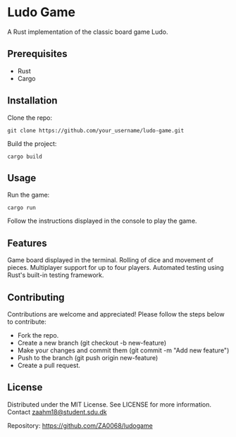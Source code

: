 # Ludo Game

A Rust implementation of the classic board game Ludo.

## Prerequisites

- Rust
- Cargo

## Installation

Clone the repo:

    git clone https://github.com/your_username/ludo-game.git

Build the project:

    cargo build

## Usage

Run the game:

    cargo run

Follow the instructions displayed in the console to play the game.

## Features

Game board displayed in the terminal. Rolling of dice and movement of pieces. Multiplayer support for up to four players. Automated testing using Rust's built-in testing framework.

## Contributing

Contributions are welcome and appreciated! Please follow the steps below to contribute:

- Fork the repo.
- Create a new branch (git checkout -b new-feature)
- Make your changes and commit them (git commit -m "Add new feature")
- Push to the branch (git push origin new-feature)
- Create a pull request.

## License

Distributed under the MIT License. See LICENSE for more information.
Contact zaahm18@student.sdu.dk

Repository: <https://github.com/ZA0068/ludogame>
